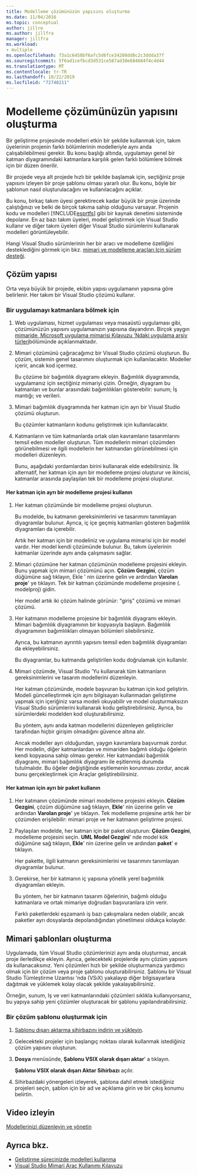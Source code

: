 ```yaml
---
title: Modelleme çözümünüzün yapısını oluşturma
ms.date: 11/04/2016
ms.topic: conceptual
author: jillre
ms.author: jillfra
manager: jillfra
ms.workload:
- multiple
ms.openlocfilehash: 73a1c6458bf6afc5d6fce34208dd8c2c3ddda37f
ms.sourcegitcommit: 5f6ad1cefbcd3d531ce587ad30e684684f4c4d44
ms.translationtype: MT
ms.contentlocale: tr-TR
ms.lasthandoff: 10/22/2019
ms.locfileid: "72748211"
---
```

# <a name="structure-your-modeling-solution"></a>Modelleme çözümünüzün yapısını oluşturma

Bir geliştirme projesinde modelleri etkin bir şekilde kullanmak için, takım üyelerinin projenin farklı bölümlerinin modelleriyle aynı anda çalışabilebilmesi gerekir. Bu konu başlığı altında, uygulamayı genel bir katman diyagramındaki katmanlara karşılık gelen farklı bölümlere bölmek için bir düzen önerilir.

Bir projede veya alt projede hızlı bir şekilde başlamak için, seçtiğiniz proje yapısını izleyen bir proje şablonu olması yararlı olur. Bu konu, böyle bir şablonun nasıl oluşturulacağını ve kullanılacağını açıklar.

Bu konu, birkaç takım üyesi gerektirecek kadar büyük bir proje üzerinde çalıştığınızı ve belki de birçok takıma sahip olduğunu varsayar. Projenin kodu ve modelleri [!INCLUDE[esprtfs](../code-quality/includes/esprtfs_md.md)] gibi bir kaynak denetimi sisteminde depolanır. En az bazı takım üyeleri, model geliştirmek için Visual Studio kullanır ve diğer takım üyeleri diğer Visual Studio sürümlerini kullanarak modelleri görüntüleyebilir.

Hangi Visual Studio sürümlerinin her bir aracı ve modelleme özelliğini desteklediğini görmek için bkz. [mimari ve modelleme araçları Için sürüm desteği](../modeling/what-s-new-for-design-in-visual-studio.md#VersionSupport).

## <a name="solution-structure"></a>Çözüm yapısı

Orta veya büyük bir projede, ekibin yapısı uygulamanın yapısına göre belirlenir. Her takım bir Visual Studio çözümü kullanır.

### <a name="to-divide-an-application-into-layers"></a>Bir uygulamayı katmanlara bölmek için

1. Web uygulaması, hizmet uygulaması veya masaüstü uygulaması gibi, çözümünüzün yapısını uygulamanızın yapısına dayandırın. Birçok yaygın [mimaride, Microsoft uygulama mimarisi Kılavuzu 'Ndaki uygulama arşiv türleri](http://go.microsoft.com/fwlink/?LinkId=196681)bölümünde açıklanmaktadır.

2. Mimari çözümünü çağıracağımız bir Visual Studio çözümü oluşturun. Bu çözüm, sistemin genel tasarımını oluşturmak için kullanılacaktır. Modeller içerir, ancak kod içermez.

   Bu çözüme bir bağımlılık diyagramı ekleyin. Bağımlılık diyagramında, uygulamanız için seçtiğiniz mimariyi çizin. Örneğin, diyagram bu katmanları ve bunlar arasındaki bağımlılıkları gösterebilir: sunum; İş mantığı; ve verileri.

4. Mimari bağımlılık diyagramında her katman için ayrı bir Visual Studio çözümü oluşturun.

   Bu çözümler katmanların kodunu geliştirmek için kullanılacaktır.

5. Katmanların ve tüm katmanlarda ortak olan kavramların tasarımlarını temsil eden modeller oluşturun. Tüm modellerin mimari çözümden görünebilmesi ve ilgili modellerin her katmandan görünebilmesi için modelleri düzenleyin.

   Bunu, aşağıdaki yordamlardan birini kullanarak elde edebilirsiniz. İlk alternatif, her katman için ayrı bir modelleme projesi oluşturur ve ikincisi, katmanlar arasında paylaşılan tek bir modelleme projesi oluşturur.

#### <a name="use-a-separate-modeling-project-for-each-layer"></a>Her katman için ayrı bir modelleme projesi kullanın

1. Her katman çözümünde bir modelleme projesi oluşturun.

   Bu modelde, bu katmanın gereksinimlerini ve tasarımını tanımlayan diyagramlar bulunur. Ayrıca, iç içe geçmiş katmanları gösteren bağımlılık diyagramları da içerebilir.

   Artık her katman için bir modeliniz ve uygulama mimarisi için bir model vardır. Her model kendi çözümünde bulunur. Bu, takım üyelerinin katmanlar üzerinde aynı anda çalışmasını sağlar.

2. Mimari çözümüne her katman çözümünün modelleme projesini ekleyin. Bunu yapmak için mimari çözümünü açın. **Çözüm Gezgini**, çözüm düğümüne sağ tıklayın, Ekle ' nin üzerine gelin ve ardından **Varolan proje**' ye tıklayın. Tek bir katman çözümünde modelleme projesine (. modelproj) gidin.

   Her model artık iki çözüm halinde görünür: "giriş" çözümü ve mimari çözümü.

3. Her katmanın modelleme projesine bir bağımlılık diyagramı ekleyin. Mimari bağımlılık diyagramının bir kopyasıyla başlayın. Bağımlılık diyagramının bağımlılıkları olmayan bölümleri silebilirsiniz.

   Ayrıca, bu katmanın ayrıntılı yapısını temsil eden bağımlılık diyagramları da ekleyebilirsiniz.

   Bu diyagramlar, bu katmanda geliştirilen kodu doğrulamak için kullanılır.

4. Mimari çözümde, Visual Studio 'Yu kullanarak tüm katmanların gereksinimlerini ve tasarım modellerini düzenleyin.

   Her katman çözümünde, modele başvuran bu katman için kod geliştirin. Modeli güncelleştirmek için aynı bilgisayarı kullanmadan geliştirme yapmak için içeriğiniz varsa modeli okuyabilir ve model oluşturmaksızın Visual Studio sürümlerini kullanarak kodu geliştirebilirsiniz. Ayrıca, bu sürümlerdeki modelden kod oluşturabilirsiniz.

   Bu yöntem, aynı anda katman modellerini düzenleyen geliştiriciler tarafından hiçbir girişim olmadığını güvence altına alır.

   Ancak modeller ayrı olduğundan, yaygın kavramlara başvurmak zordur. Her modelin, diğer katmanlardan ve mimariden bağımlı olduğu öğelerin kendi kopyasına sahip olması gerekir. Her katmandaki bağımlılık diyagramı, mimari bağımlılık diyagramı ile eşitlenmiş durumda tutulmalıdır. Bu öğeler değiştiğinde eşitlemenin korunması zordur, ancak bunu gerçekleştirmek için Araçlar geliştirebilirsiniz.

#### <a name="use-a-separate-package-for-each-layer"></a>Her katman için ayrı bir paket kullanın

1. Her katmanın çözümünde mimari modelleme projesini ekleyin. **Çözüm Gezgini**, çözüm düğümüne sağ tıklayın, **Ekle**' nin üzerine gelin ve ardından **Varolan proje**' ye tıklayın. Tek modelleme projesine artık her bir çözümden erişilebilir: mimari proje ve her katmanın geliştirme projesi.

2. Paylaşılan modelde, her katman için bir paket oluşturun: **Çözüm Gezgini**, modelleme projesini seçin. **UML Model Gezgini**' nde model kök düğümüne sağ tıklayın, **Ekle**' nin üzerine gelin ve ardından **paket**' e tıklayın.

   Her pakette, ilgili katmanın gereksinimlerini ve tasarımını tanımlayan diyagramlar bulunur.

3. Gerekirse, her bir katmanın iç yapısına yönelik yerel bağımlılık diyagramları ekleyin.

   Bu yöntem, her bir katmanın tasarım öğelerinin, bağımlı olduğu katmanlara ve ortak mimariye doğrudan başvuranlara izin verir.

   Farklı paketlerdeki eşzamanlı iş bazı çakışmalara neden olabilir, ancak paketler ayrı dosyalarda depolandığından yönetilmesi oldukça kolaydır.

## <a name="create-architecture-templates"></a>Mimari şablonları oluşturma

Uygulamada, tüm Visual Studio çözümlerinizi aynı anda oluşturmaz, ancak proje ilerledikçe ekleyin. Ayrıca, gelecekteki projelerde aynı çözüm yapısını da kullanacaksınız. Yeni çözümleri hızlı bir şekilde oluşturmanıza yardımcı olmak için bir çözüm veya proje şablonu oluşturabilirsiniz. Şablonu bir Visual Studio Tümleştirme Uzantısı 'nda (VSıX) yakalayıp diğer bilgisayarlara dağıtmak ve yüklemek kolay olacak şekilde yakalayabilirsiniz.

Örneğin, sunum, Iş ve veri katmanlarındaki çözümleri sıklıkla kullanıyorsanız, bu yapıya sahip yeni çözümler oluşturacak bir şablonu yapılandırabilirsiniz.

### <a name="to-create-a-solution-template"></a>Bir çözüm şablonu oluşturmak için

1. [Şablonu dışarı aktarma sihirbazını indirin ve yükleyin](http://go.microsoft.com/fwlink/?LinkId=196686).

2. Gelecekteki projeler için başlangıç noktası olarak kullanmak istediğiniz çözüm yapısını oluşturun.

3. **Dosya** menüsünde, **Şablonu VSIX olarak dışarı aktar**' a tıklayın.

   **Şablonu VSIX olarak dışarı Aktar Sihirbazı** açılır.

4. Sihirbazdaki yönergeleri izleyerek, şablona dahil etmek istediğiniz projeleri seçin, şablon için bir ad ve açıklama girin ve bir çıkış konumu belirtin.

## <a name="watch-a-video"></a>Video izleyin

[Modellerinizi düzenleyin ve yönetin](https://channel9.msdn.com/blogs/clinted/uml-with-vs-2010-part-9-organizing-and-managing-your-models)

## <a name="see-also"></a>Ayrıca bkz.

- [Geliştirme sürecinizde modelleri kullanma](../modeling/use-models-in-your-development-process.md)
- [Visual Studio Mimari Araç Kullanımı Kılavuzu](../modeling/visual-studio-architecture-tooling-guidance.md)
